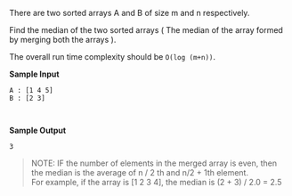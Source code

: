 <div class="markdown-content" id="problem-content">
<p>There are two sorted arrays A and B of size m and n respectively.</p>
<p>Find the median of the two sorted arrays ( The median of the array formed by merging both the arrays ).</p>
<p>The overall run time complexity should be <code class="highlighter-rouge">O(log (m+n))</code>.</p>
<p><strong>Sample Input</strong></p>
<div class="highlighter-rouge"><pre class="highlight"><code>A : [1 4 5]
B : [2 3]

</code></pre>
</div>
<p><strong>Sample Output</strong></p>
<div class="highlighter-rouge"><pre class="highlight"><code>3
</code></pre>
</div>
<blockquote>
<p>NOTE: IF the number of elements in the merged array is even, then the median is the average of n / 2 th and n/2 + 1th element. <br/>
For example, if the array is [1 2 3 4], the median is (2 + 3) / 2.0 = 2.5</p>
</blockquote>

</div>